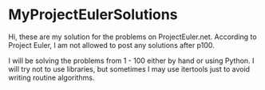 # MyProjectEulerSolutions

Hi, these are my solution for the problems on ProjectEuler.net. According to Project Euler, I am not allowed to post any solutions after p100.

I will be solving the problems from 1 - 100 either by hand or using Python. I will try not to use libraries, but sometimes I may use itertools just to avoid writing routine algorithms.


